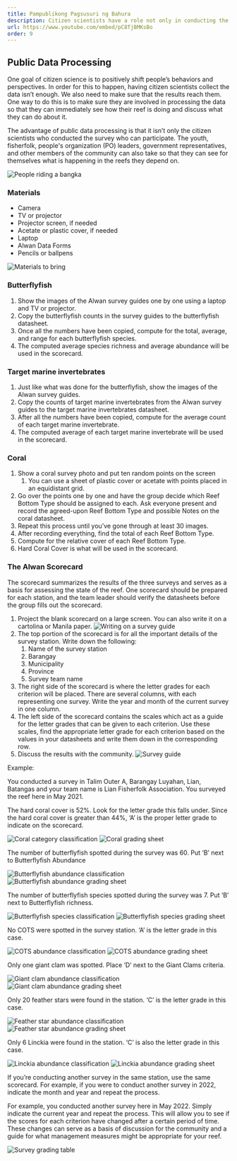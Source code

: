 ```yaml
---
title: Pampublikong Pagsusuri ng Bahura
description: Citizen scientists have a role not only in conducting the surveys, but also in generating data about their reefs. This video shows how images taken during Alwan surveys can be processed in a participatory manner by citizen scientists and presented to stakeholders in a simple and easily understandable format.
url: https://www.youtube.com/embed/pC8TjBMKsBo
order: 9
---
```


## Public Data Processing

One goal of citizen science is to positively shift people’s behaviors and perspectives. In order for this to happen, having citizen scientists collect the data isn’t enough. We also need to make sure that the results reach them. One way to do this is to make sure they are involved in processing the data so that they can immediately see how their reef is doing and discuss what they can do about it.

The advantage of public data processing is that it isn’t only the citizen scientists who conducted the survey who can participate. The youth, fisherfolk, people's organization (PO) leaders, government representatives, and other members of the community can also take so that they can see for themselves what is happening in the reefs they depend on.

![People riding a bangka](/images/lesson-8/1.jpg 'People riding a bangka')

### Materials

- Camera
- TV or projector
- Projector screen, if needed
- Acetate or plastic cover, if needed
- Laptop
- Alwan Data Forms
- Pencils or ballpens

![Materials to bring](/images/lesson-8/2.jpg 'Materials to bring')

### Butterflyfish

1. Show the images of the Alwan survey guides one by one using a laptop and TV or projector.
1. Copy the butterflyfish counts in the survey guides to the butterflyfish datasheet.
1. Once all the numbers have been copied, compute for the total, average, and range for each butterflyfish species.
1. The computed average species richness and average abundance will be used in the scorecard.

### Target marine invertebrates

1. Just like what was done for the butterflyfish, show the images of the Alwan survey guides.
1. Copy the counts of target marine invertebrates from the Alwan survey guides to the target marine invertebrates datasheet.
1. After all the numbers have been copied, compute for the average count of each target marine invertebrate.
1. The computed average of each target marine invertebrate will be used in the scorecard.

### Coral

1. Show a coral survey photo and put ten random points on the screen
   1. You can use a sheet of plastic cover or acetate with points placed in an equidistant grid.
1. Go over the points one by one and have the group decide which Reef Bottom Type should be assigned to each. Ask everyone present and record the agreed-upon Reef Bottom Type and possible Notes on the coral datasheet.
1. Repeat this process until you’ve gone through at least 30 images.
1. After recording everything, find the total of each Reef Bottom Type.
1. Compute for the relative cover of each Reef Bottom Type.
1. Hard Coral Cover is what will be used in the scorecard.

### The Alwan Scorecard

The scorecard summarizes the results of the three surveys and serves as a basis for assessing the state of the reef. One scorecard should be prepared for each station, and the team leader should verify the datasheets before the group fills out the scorecard.

1. Project the blank scorecard on a large screen. You can also write it on a cartolina or Manila paper.
   ![Writing on a survey guide](/images/lesson-8/3.jpg 'Writing on a survey guide')
1. The top portion of the scorecard is for all the important details of the survey station. Write down the following:
   1. Name of the survey station
   1. Barangay
   1. Municipality
   1. Province
   1. Survey team name
1. The right side of the scorecard is where the letter grades for each criterion will be placed. There are several columns, with each representing one survey. Write the year and month of the current survey in one column.
1. The left side of the scorecard contains the scales which act as a guide for the letter grades that can be given to each criterion. Use these scales, find the appropriate letter grade for each criterion based on the values in your datasheets and write them down in the corresponding row.
1. Discuss the results with the community.
   ![Survey guide](/images/lesson-8/4.png 'Survey guide')

Example:

You conducted a survey in Talim Outer A, Barangay Luyahan, Lian, Batangas and your team name is Lian Fisherfolk Association. You surveyed the reef here in May 2021.

The hard coral cover is 52%. Look for the letter grade this falls under. Since the hard coral cover is greater than 44%, ‘A’ is the proper letter grade to indicate on the scorecard.

![Coral category classification](/images/lesson-8/5.png 'Coral category classification')
![Coral grading sheet](/images/lesson-8/6.png 'Coral grading sheet')

The number of butterflyfish spotted during the survey was 60. Put ‘B’ next to Butterflyfish Abundance

![Butterflyfish abundance classification](/images/lesson-8/7.png 'Butterflyfish abundance classification')
![Butterflyfish abundance grading sheet](/images/lesson-8/8.png 'Butterflyfish abundance grading sheet')

The number of butterflyfish species spotted during the survey was 7. Put ‘B’ next to Butterflyfish richness.

![Butterflyfish species classification](/images/lesson-8/9.png 'Butterflyfish species classification')
![Butterflyfish species grading sheet](/images/lesson-8/10.png 'Butterflyfish species grading sheet')

No COTS were spotted in the survey station. ‘A’ is the letter grade in this case.

![COTS abundance classification](/images/lesson-8/11.png 'COTS abundance classification')
![COTS abundance grading sheet](/images/lesson-8/12.png 'COTS abundance grading sheet')

Only one giant clam was spotted. Place ‘D’ next to the Giant Clams criteria.

![Giant clam abundance classification](/images/lesson-8/13.png 'Giant clam abundance classification')
![Giant clam abundance grading sheet](/images/lesson-8/14.png 'Giant clam abundance grading sheet')

Only 20 feather stars were found in the station. ‘C’ is the letter grade in this case.

![Feather star abundance classification](/images/lesson-8/15.png 'Feather star abundance classification')
![Feather star abundance grading sheet](/images/lesson-8/16.png 'Feather star abundance grading sheet')

Only 6 Linckia were found in the station. ‘C’ is also the letter grade in this case.

![Linckia abundance classification](/images/lesson-8/17.png 'Linckia abundance classification')
![Linckia abundance grading sheet](/images/lesson-8/18.png 'Linckia abundance grading sheet')

If you’re conducting another survey in the same station, use the same scorecard. For example, if you were to conduct another survey in 2022, indicate the month and year and repeat the process.

For example, you conducted another survey here in May 2022. Simply indicate the current year and repeat the process. This will allow you to see if the scores for each criterion have changed after a certain period of time. These changes can serve as a basis of discussion for the community and a guide for what management measures might be appropriate for your reef.

![Survey grading table](/images/lesson-8/19.png 'Survey grading table')
